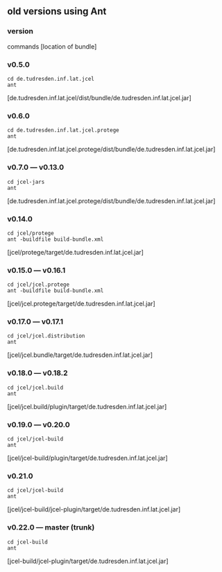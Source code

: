 
## old versions using Ant


### version
  commands
  [location of bundle]


### v0.5.0
  ```
  cd de.tudresden.inf.lat.jcel
  ant
  ```
  [de.tudresden.inf.lat.jcel/dist/bundle/de.tudresden.inf.lat.jcel.jar]


### v0.6.0
  ```
  cd de.tudresden.inf.lat.jcel.protege
  ant
  ```
  [de.tudresden.inf.lat.jcel.protege/dist/bundle/de.tudresden.inf.lat.jcel.jar]


### v0.7.0 — v0.13.0
  ```
  cd jcel-jars
  ant
  ```
  [de.tudresden.inf.lat.jcel.protege/dist/bundle/de.tudresden.inf.lat.jcel.jar]


### v0.14.0
  ```
  cd jcel/protege
  ant -buildfile build-bundle.xml
  ```
  [jcel/protege/target/de.tudresden.inf.lat.jcel.jar]


### v0.15.0 — v0.16.1
  ```
  cd jcel/jcel.protege
  ant -buildfile build-bundle.xml
  ```
  [jcel/jcel.protege/target/de.tudresden.inf.lat.jcel.jar]


### v0.17.0 — v0.17.1
  ```
  cd jcel/jcel.distribution
  ant
  ```
  [jcel/jcel.bundle/target/de.tudresden.inf.lat.jcel.jar]


### v0.18.0 — v0.18.2
  ```
  cd jcel/jcel.build
  ant
  ```
  [jcel/jcel.build/plugin/target/de.tudresden.inf.lat.jcel.jar]


### v0.19.0 — v0.20.0
  ```
  cd jcel/jcel-build
  ant
  ```
  [jcel/jcel-build/plugin/target/de.tudresden.inf.lat.jcel.jar]


### v0.21.0
  ```
  cd jcel/jcel-build
  ant
  ```
  [jcel/jcel-build/jcel-plugin/target/de.tudresden.inf.lat.jcel.jar]


### v0.22.0 — master (trunk)
  ```
  cd jcel-build
  ant
  ```
  [jcel-build/jcel-plugin/target/de.tudresden.inf.lat.jcel.jar]


